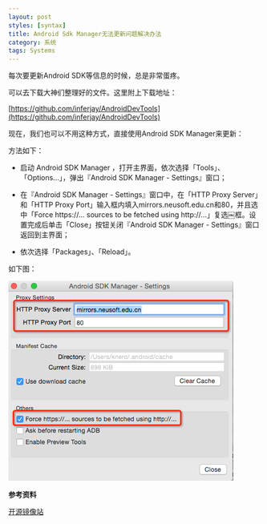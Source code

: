 ```yaml
---
layout: post
styles: [syntax]
title: Android Sdk Manager无法更新问题解决办法
category: 系统
tags: Systems
---
```


每次要更新Android SDK等信息的时候，总是非常蛋疼。

可以去下载大神们整理好的文件。这里附上下载地址：

[https://github.com/inferjay/AndroidDevTools](https://github.com/inferjay/AndroidDevTools)

现在，我们也可以不用这种方式，直接使用Android SDK Manager来更新：

方法如下：

+ 启动 Android SDK Manager ，打开主界面，依次选择「Tools」、「Options...」，弹出『Android SDK Manager - Settings』窗口；

+ 在『Android SDK Manager - Settings』窗口中，在「HTTP Proxy Server」和「HTTP Proxy Port」输入框内填入mirrors.neusoft.edu.cn和80，并且选中「Force https://... sources to be fetched using http://...」复选￼框。设置完成后单击「Close」按钮关闭『Android SDK Manager - Settings』窗口返回到主界面；
+ 依次选择「Packages」、「Reload」。

如下图：

![Alt text](/assets/posts/img-2014-12-05/setting.png)


**参考资料**

[开源镜像站](http://mirrors.neusoft.edu.cn/configurations.we#android)
